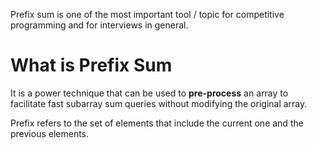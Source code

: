 Prefix sum is one of the most important tool / topic for competitive programming and for interviews in general.
# What is Prefix Sum
It is a power technique that can be used to **pre-process** an array to facilitate fast subarray sum queries without modifying the original array.

Prefix refers to the set of elements that include the current one and the previous elements.